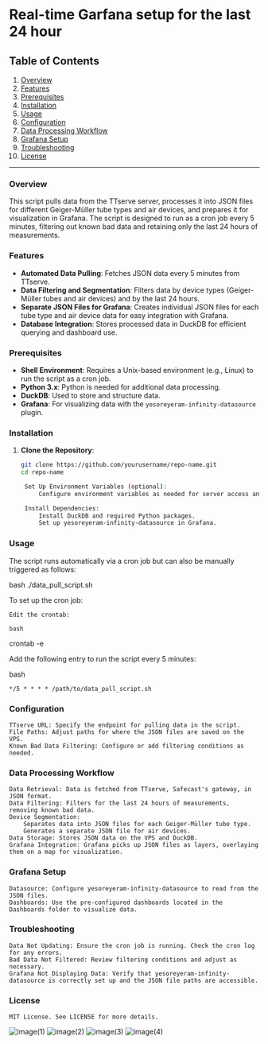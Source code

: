 # Real-time Garfana setup for the last 24 hour  

## Table of Contents
1. [Overview](#overview)
2. [Features](#features)
3. [Prerequisites](#prerequisites)
4. [Installation](#installation)
5. [Usage](#usage)
6. [Configuration](#configuration)
7. [Data Processing Workflow](#data-processing-workflow)
8. [Grafana Setup](#grafana-setup)
9. [Troubleshooting](#troubleshooting)
10. [License](#license)

---

### Overview
This script pulls data from the TTserve server, processes it into JSON files for different Geiger-Müller tube types and air devices, and prepares it for visualization in Grafana. The script is designed to run as a cron job every 5 minutes, filtering out known bad data and retaining only the last 24 hours of measurements.

### Features
- **Automated Data Pulling**: Fetches JSON data every 5 minutes from TTserve.
- **Data Filtering and Segmentation**: Filters data by device types (Geiger-Müller tubes and air devices) and by the last 24 hours.
- **Separate JSON Files for Grafana**: Creates individual JSON files for each tube type and air device data for easy integration with Grafana.
- **Database Integration**: Stores processed data in DuckDB for efficient querying and dashboard use.

### Prerequisites
- **Shell Environment**: Requires a Unix-based environment (e.g., Linux) to run the script as a cron job.
- **Python 3.x**: Python is needed for additional data processing.
- **DuckDB**: Used to store and structure data.
- **Grafana**: For visualizing data with the `yesoreyeram-infinity-datasource` plugin.

### Installation
1. **Clone the Repository**:
   ```bash
   git clone https://github.com/yourusername/repo-name.git
   cd repo-name

    Set Up Environment Variables (optional):
        Configure environment variables as needed for server access and file paths.

    Install Dependencies:
        Install DuckDB and required Python packages.
        Set up yesoreyeram-infinity-datasource in Grafana.

### Usage
The script runs automatically via a cron job but can also be manually triggered as follows:

bash
./data_pull_script.sh

To set up the cron job:

    Edit the crontab:

    bash

crontab -e

Add the following entry to run the script every 5 minutes:

bash

    */5 * * * * /path/to/data_pull_script.sh

### Configuration

    TTserve URL: Specify the endpoint for pulling data in the script.
    File Paths: Adjust paths for where the JSON files are saved on the VPS.
    Known Bad Data Filtering: Configure or add filtering conditions as needed.

### Data Processing Workflow

    Data Retrieval: Data is fetched from TTserve, Safecast's gateway, in JSON format.
    Data Filtering: Filters for the last 24 hours of measurements, removing known bad data.
    Device Segmentation:
        Separates data into JSON files for each Geiger-Müller tube type.
        Generates a separate JSON file for air devices.
    Data Storage: Stores JSON data on the VPS and DuckDB.
    Grafana Integration: Grafana picks up JSON files as layers, overlaying them on a map for visualization.

### Grafana Setup

    Datasource: Configure yesoreyeram-infinity-datasource to read from the JSON files.
    Dashboards: Use the pre-configured dashboards located in the Dashboards folder to visualize data.

### Troubleshooting

    Data Not Updating: Ensure the cron job is running. Check the cron log for any errors.
    Bad Data Not Filtered: Review filtering conditions and adjust as necessary.
    Grafana Not Displaying Data: Verify that yesoreyeram-infinity-datasource is correctly set up and the JSON file paths are accessible.

### License
    MIT License. See LICENSE for more details.



![image(1)](https://github.com/user-attachments/assets/4511bf04-8604-45d6-b5fc-0e79461cf0ab)
![image(2)](https://github.com/user-attachments/assets/03580588-5e55-46e0-84c0-e3b43a09542e)
![image(3)](https://github.com/user-attachments/assets/6095637b-c3a4-40be-a1cd-f331990b159f)
![image(4)](https://github.com/user-attachments/assets/7ec751bd-898d-42bd-9079-e8fc96033aa5)
